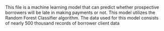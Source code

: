 This file is a machine learning model that can predict whether prospective borrowers will be late in making payments or not. This model utilizes the Random Forest Classifier algorithm. The data used for this model consists of nearly 500 thousand records of borrower client data
